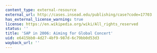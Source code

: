 ```yaml
---
content_type: external-resource
external_url: http://cases.insead.edu/publishing/case?code=17703
has_external_license_warning: true
license: https://en.wikipedia.org/wiki/All_rights_reserved
status: ''
title: 'SAP in 2006: Aiming for Global Concert'
uid: e6415bb0-4d27-4bf9-987d-6c79bb0d53d3
wayback_url: ''
---
```

